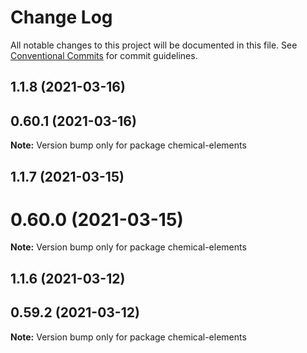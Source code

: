 # Change Log

All notable changes to this project will be documented in this file.
See [Conventional Commits](https://conventionalcommits.org) for commit guidelines.

## 1.1.8 (2021-03-16)



## 0.60.1 (2021-03-16)

**Note:** Version bump only for package chemical-elements





## 1.1.7 (2021-03-15)



# 0.60.0 (2021-03-15)

**Note:** Version bump only for package chemical-elements





## 1.1.6 (2021-03-12)



## 0.59.2 (2021-03-12)

**Note:** Version bump only for package chemical-elements
